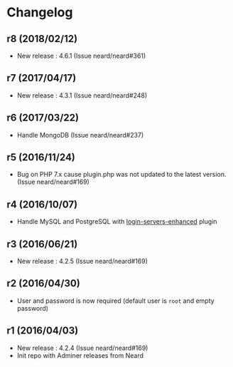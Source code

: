 # Changelog

## r8 (2018/02/12)

* New release : 4.6.1 (Issue neard/neard#361)

## r7 (2017/04/17)

* New release : 4.3.1 (Issue neard/neard#248)

## r6 (2017/03/22)

* Handle MongoDB (Issue neard/neard#237)

## r5 (2016/11/24)

* Bug on PHP 7.x cause plugin.php was not updated to the latest version. (Issue neard/neard#169)

## r4 (2016/10/07)

* Handle MySQL and PostgreSQL with [login-servers-enhanced](https://github.com/crazy-max/login-servers-enhanced) plugin

## r3 (2016/06/21)

* New release : 4.2.5 (Issue neard/neard#169)

## r2 (2016/04/30)

* User and password is now required  (default user is `root` and empty password)

## r1 (2016/04/03)

* New release : 4.2.4 (Issue neard/neard#169)
* Init repo with Adminer releases from Neard
